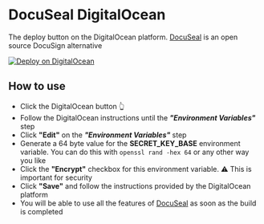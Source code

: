 # DocuSeal DigitalOcean

The deploy button on the DigitalOcean platform. [DocuSeal](https://www.docuseal.co/) is an open source DocuSign alternative

[![Deploy on DigitalOcean](https://www.deploytodo.com/do-btn-blue.svg)](https://cloud.digitalocean.com/apps/new?repo=https://github.com/docusealco/docuseal-digitalocean/tree/master&refcode=421d50f53990)

## How to use

- Click the DigitalOcean button 👆
- Follow the DigitalOcean instructions until the ***"Environment Variables"*** step
- Click **"Edit"** on the ***"Environment Variables"*** step
- Generate a 64 byte value for the **SECRET_KEY_BASE** environment variable. You can do this with `openssl rand -hex 64` or any other way you like
- Click the **"Encrypt"** checkbox for this environment variable. ⚠️ This is important for security
- Click **"Save"** and follow the instructions provided by the DigitalOcean platform
- You will be able to use all the features of [DocuSeal](https://www.docuseal.co/) as soon as the build is completed
